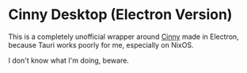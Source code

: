 # Cinny Desktop (Electron Version)

This is a completely unofficial wrapper around [Cinny](https://github.com/cinnyapp/cinny) made in Electron,
because Tauri works poorly for me, especially on NixOS.

I don't know what I'm doing, beware.